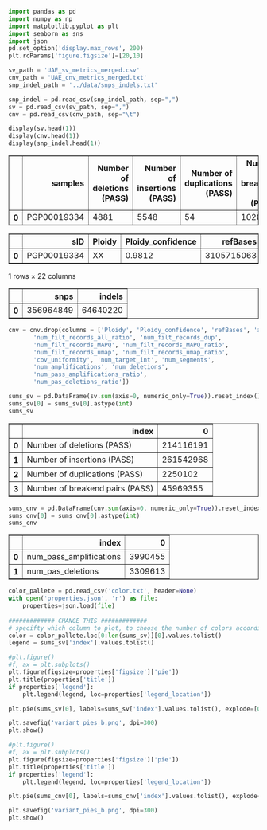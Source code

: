 ```python
import pandas as pd
import numpy as np
import matplotlib.pyplot as plt
import seaborn as sns
import json
pd.set_option('display.max_rows', 200)
plt.rcParams['figure.figsize']=[20,10]
```


```python
sv_path = 'UAE_sv_metrics_merged.csv'
cnv_path = 'UAE_cnv_metrics_merged.txt'
snp_indel_path = '../data/snps_indels.txt'

snp_indel = pd.read_csv(snp_indel_path, sep=",")
sv = pd.read_csv(sv_path, sep=",")
cnv = pd.read_csv(cnv_path, sep="\t")

display(sv.head(1))
display(cnv.head(1))
display(snp_indel.head(1))
```


<div>

<table border="1" class="dataframe">
  <thead>
    <tr style="text-align: right;">
      <th></th>
      <th>samples</th>
      <th>Number of deletions (PASS)</th>
      <th>Number of insertions (PASS)</th>
      <th>Number of duplications (PASS)</th>
      <th>Number of breakend pairs (PASS)</th>
    </tr>
  </thead>
  <tbody>
    <tr>
      <th>0</th>
      <td>PGP00019334</td>
      <td>4881</td>
      <td>5548</td>
      <td>54</td>
      <td>1026</td>
    </tr>
  </tbody>
</table>
</div>



<div>

<table border="1" class="dataframe">
  <thead>
    <tr style="text-align: right;">
      <th></th>
      <th>sID</th>
      <th>Ploidy</th>
      <th>Ploidy_confidence</th>
      <th>refBases</th>
      <th>avg_align_cov</th>
      <th>num_align_records</th>
      <th>num_filt_records_all</th>
      <th>num_filt_records_all_ratio</th>
      <th>num_filt_records_dup</th>
      <th>num_filt_records_MAPQ</th>
      <th>...</th>
      <th>num_filt_records_umap_ratio</th>
      <th>cov_uniformity</th>
      <th>num_target_int</th>
      <th>num_segments</th>
      <th>num_amplifications</th>
      <th>num_deletions</th>
      <th>num_pass_amplifications</th>
      <th>num_pass_amplifications_ratio</th>
      <th>num_pas_deletions</th>
      <th>num_pas_deletions_ratio</th>
    </tr>
  </thead>
  <tbody>
    <tr>
      <th>0</th>
      <td>PGP00019334</td>
      <td>XX</td>
      <td>0.9812</td>
      <td>3105715063</td>
      <td>44.04</td>
      <td>997849408</td>
      <td>68851034</td>
      <td>6.9</td>
      <td>0,0</td>
      <td>59989365</td>
      <td>...</td>
      <td>0.89</td>
      <td>0.14</td>
      <td>2430115</td>
      <td>1935</td>
      <td>163</td>
      <td>566</td>
      <td>88</td>
      <td>53.99</td>
      <td>70</td>
      <td>12.37</td>
    </tr>
  </tbody>
</table>
<p>1 rows × 22 columns</p>
</div>



<div>

<table border="1" class="dataframe">
  <thead>
    <tr style="text-align: right;">
      <th></th>
      <th>snps</th>
      <th>indels</th>
    </tr>
  </thead>
  <tbody>
    <tr>
      <th>0</th>
      <td>356964849</td>
      <td>64640220</td>
    </tr>
  </tbody>
</table>
</div>



```python
cnv = cnv.drop(columns = ['Ploidy', 'Ploidy_confidence', 'refBases', 'avg_align_cov', 'num_align_records', 'num_filt_records_all',
       'num_filt_records_all_ratio', 'num_filt_records_dup',
       'num_filt_records_MAPQ', 'num_filt_records_MAPQ_ratio',
       'num_filt_records_umap', 'num_filt_records_umap_ratio',
       'cov_uniformity', 'num_target_int', 'num_segments',
       'num_amplifications', 'num_deletions',
       'num_pass_amplifications_ratio',
       'num_pas_deletions_ratio'])
```


```python
sums_sv = pd.DataFrame(sv.sum(axis=0, numeric_only=True)).reset_index()
sums_sv[0] = sums_sv[0].astype(int)
sums_sv
```




<div>

<table border="1" class="dataframe">
  <thead>
    <tr style="text-align: right;">
      <th></th>
      <th>index</th>
      <th>0</th>
    </tr>
  </thead>
  <tbody>
    <tr>
      <th>0</th>
      <td>Number of deletions (PASS)</td>
      <td>214116191</td>
    </tr>
    <tr>
      <th>1</th>
      <td>Number of insertions (PASS)</td>
      <td>261542968</td>
    </tr>
    <tr>
      <th>2</th>
      <td>Number of duplications (PASS)</td>
      <td>2250102</td>
    </tr>
    <tr>
      <th>3</th>
      <td>Number of breakend pairs (PASS)</td>
      <td>45969355</td>
    </tr>
  </tbody>
</table>
</div>




```python
sums_cnv = pd.DataFrame(cnv.sum(axis=0, numeric_only=True)).reset_index()
sums_cnv[0] = sums_cnv[0].astype(int)
sums_cnv
```




<div>

<table border="1" class="dataframe">
  <thead>
    <tr style="text-align: right;">
      <th></th>
      <th>index</th>
      <th>0</th>
    </tr>
  </thead>
  <tbody>
    <tr>
      <th>0</th>
      <td>num_pass_amplifications</td>
      <td>3990455</td>
    </tr>
    <tr>
      <th>1</th>
      <td>num_pas_deletions</td>
      <td>3309613</td>
    </tr>
  </tbody>
</table>
</div>




```python
color_pallete = pd.read_csv('color.txt', header=None)
with open('properties.json', 'r') as file:
    properties=json.load(file)
    
############# CHANGE THIS #############
# specifty which column to plot, to choose the number of colors accordingly
color = color_pallete.loc[0:len(sums_sv)][0].values.tolist()
legend = sums_sv['index'].values.tolist()
```


```python
#plt.figure()
#f, ax = plt.subplots()
plt.figure(figsize=properties['figsize']['pie'])
plt.title(properties['title'])
if properties['legend']:
    plt.legend(legend, loc=properties['legend_location'])

plt.pie(sums_sv[0], labels=sums_sv['index'].values.tolist(), explode=[0.01,0.01,0.1,0.01], colors=color)

plt.savefig('variant_pies_b.png', dpi=300)
plt.show()
```




```python
#plt.figure()
#f, ax = plt.subplots()
plt.figure(figsize=properties['figsize']['pie'])
plt.title(properties['title'])
if properties['legend']:
    plt.legend(legend, loc=properties['legend_location'])

plt.pie(sums_cnv[0], labels=sums_cnv['index'].values.tolist(), explode=[0.01,0.01], colors=color)

plt.savefig('variant_pies_b.png', dpi=300)
plt.show()
```
   



```python

```

